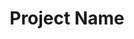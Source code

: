 ---
hackday: "00-location"              # HackDay project was presented at
title: "Project Name"               # Project Name
summary: "Short Summary"            # Short summary ideally ~50 words
thumbnail:                          # Link to Thumbnail image
team:                               # List of (preferably) twitter handles but can include plain-text names
  - "@nhshackday"
links:
  - presentation:                   # Link to presentation used on day 2
    website:                        # Link to live project demo/app/appstore link/etc.
    code:                           # List of links to project source code e.g GitHub 
      - "https://github.com/"
licence:                            # Licence code/project is released under e.g MIT, GPL etc.
about: "Longer description"         # Longer description 150-200 words
---